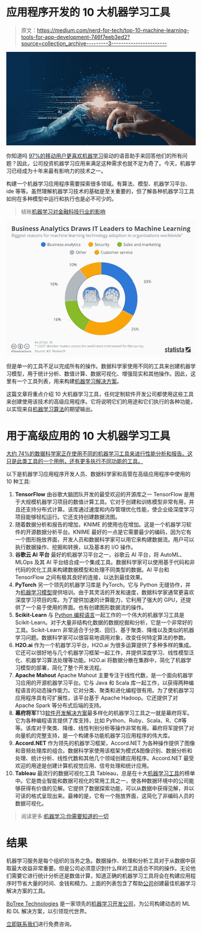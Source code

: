 # 应用程序开发的 10 大机器学习工具

> 原文：<https://medium.com/nerd-for-tech/top-10-machine-learning-tools-for-app-development-746f7eeb3ed2?source=collection_archive---------3----------------------->

![](img/35f646720d826a4ce0ad93a5755e215e.png)

你知道吗 [97%的移动用户更喜欢机器学习](https://morioh.com/redirect?id=61a0c843b3a4ba8fe906ed73&own=5e82f73074431563388408ec&l=https%3A%2F%2Ffindly.in%2Fmachine-learning-statistics%2F)驱动的语音助手来回答他们的所有问题？因此，公司投资机器学习应用来满足这种需求也就不足为奇了。今天，机器学习已经成为十年来最有影响力的技术之一。

构建一个机器学习应用程序需要探索很多领域。有算法、模型、机器学习平台、ide 等等。虽然理解机器学习技术的基础是至关重要的，但了解各种机器学习工具如何在多种模型中运行和执行也是必不可少的。

> 结账[机器学习对金融科技行业的影响](https://morioh.com/redirect?id=61a0c843b3a4ba8fe906ed73&own=5e82f73074431563388408ec&l=https%3A%2F%2Fwww.botreetechnologies.com%2Fblog%2Fthe-impact-of-machine-learning-in-the-fintech-industry%2F)

![](img/e82672253f0848d4e89b8fcfe8bf0f2d.png)

但是单一的工具不足以完成所有的操作。数据科学家使用不同的工具来创建机器学习模型，用于统计分析、数值计算、数据可视化、增强现实和其他操作。因此，这里有一个工具列表，用来构建[机器学习解决方案](https://morioh.com/redirect?id=61a0c843b3a4ba8fe906ed73&own=5e82f73074431563388408ec&l=https%3A%2F%2Fwww.botreetechnologies.com%2Fmachine-learning-solutions)。

这篇文章将重点介绍 10 大机器学习工具，任何定制软件开发公司都使用这些工具来创建使用该技术的高级应用程序。它将说明它们的用途和它们执行的各种功能，以实现来自[机器学习算法](https://morioh.com/redirect?id=61a0c843b3a4ba8fe906ed73&own=5e82f73074431563388408ec&l=https%3A%2F%2Fwww.botreetechnologies.com%2Fblog%2Fmachine-learning-algorithms-mathematics-behind-linear-regression%2F)的期望输出。

# 用于高级应用的 10 大机器学习工具

[大约 74%的数据科学家正在使用不同的机器学习工具来进行性能分析和报告。这只是此类工具的一个用例，还有更多执行不同功能的工具。](https://morioh.com/redirect?id=61a0c843b3a4ba8fe906ed73&own=5e82f73074431563388408ec&l=https%3A%2F%2Ffindly.in%2Fmachine-learning-statistics%2F)

以下是机器学习应用程序开发人员、数据科学家和高管在高级应用程序中使用的 10 种工具:

1.  **TensorFlow**
    由谷歌大脑团队开发的最受欢迎的开源库之一 TensorFlow 是用于大规模机器学习项目的数值计算工具。它对于创建和训练模型非常有用，并且还支持分布式计算。该库通过速度和内存管理优化性能，使企业级深度学习项目能够轻松运行。它还支持创建数据流图。
2.  随着数据分析和报告的增加，KNIME 的使用也在增加。这是一个机器学习软件的开源数据分析平台。KNIME 最好的一点是它需要最少的编码，因为它有一个图形拖放界面，开发人员和数据科学家可以用它来构建数据流。用户可以执行数据操作、挖掘和转换，以及基本的 I/O 操作。
3.  **谷歌云 AI 平台**
    最好的机器学习平台之一，谷歌云 AI 平台，将 AutoML、MLOps 及其 AI 平台结合成一个集成工具。数据科学家可以使用基于代码和非代码的优化工具来构建数据模型和处理不同类型的数据。AI 平台和 TensorFlow 之间有极其良好的连接，以达到最佳效果。
4.  **PyTorch**
    另一个领先的机器学习库是 PyTorch。它与 Python 无缝协作，并为[机器学习模型](https://morioh.com/redirect?id=61a0c843b3a4ba8fe906ed73&own=5e82f73074431563388408ec&l=https%3A%2F%2Fwww.botreetechnologies.com%2Fblog%2Ftop-machine-learning-models-and-algorithms%2F)提供培训。由于其灵活的开发和速度，数据科学家通常更喜欢深度学习项目的库。为了提供加速的计算能力，它利用了强大的 GPU，还提供了一个易于使用的界面。也有创建图形数据流的操作。
5.  **Scikit-Learn**
    与 [Python 编程语言](https://morioh.com/redirect?id=61a0c843b3a4ba8fe906ed73&own=5e82f73074431563388408ec&l=https%3A%2F%2Fwww.botreetechnologies.com%2Fpython-development)一起工作的一个伟大的机器学习工具是 Scikit-Learn。对于大量非结构化数据的数据挖掘和分析，它是一个非常好的工具。Scikit-Learn 非常适合于分类、回归、基于聚类、降维以及类似的机器学习问题。数据科学家可以很容易地调用对象，改变任何特定算法的参数。
6.  **H2O.ai**
    作为一个机器学习平台，H2O.ai 为很多运算提供了多种多样的集成。它还可以很好地与几个机器学习框架一起工作，并提供深度学习、线性模型泛化、机器学习算法处理等功能。H2O.ai 将数据分散在集群中，简化了机器学习模型的部署，简化了整个开发流程。
7.  **Apache Mahout**
    Apache Mahout 主要专注于线性代数，是一个面向机器学习应用的开源机器学习平台。它与 Java 和 Scala 库一起工作，以获得两种编程语言的动态操作能力。它对分类、聚类和进化编程很有用。为了使机器学习应用程序具有可扩展性，该平台基于 Apache Hadoop。它还提供了对 Apache Spark 等分布式后端的支持。
8.  **幕府将军**T13[软件开发解决方案](https://morioh.com/redirect?id=61a0c843b3a4ba8fe906ed73&own=5e82f73074431563388408ec&l=https%3A%2F%2Fwww.botreetechnologies.com)最多样化的机器学习工具之一就是幕府将军。它为各种编程语言提供了库支持，比如 Python、Ruby、Scala、R、C#等等。该库对于聚类、降维、线性判别分析等操作非常有用。幕府将军提供了对向量机的完整支持，是一个构建多功能机器学习应用程序的伟大库。
9.  **Accord.NET**
    作为领先的机器学习框架，Accord.NET 为各种操作提供了图像和音频处理库的组合。数据科学家使用该框架为模式&图像识别、数据分析和处理、统计分析、线性代数和其他几个领域创建应用程序。Accord.NET 最受欢迎的用途是创建计算机视觉应用、信号处理和统计应用。
10.  **Tableau**
    最流行的数据可视化工具 Tableau，总是在十大[机器学习工具](https://morioh.com/redirect?id=61a0c843b3a4ba8fe906ed73&own=5e82f73074431563388408ec&l=https%3A%2F%2Fwww.botreetechnologies.com%2Fblog%2Ftop-11-python-frameworks-for-machine-learning-and-deep-learning%2F)的榜单中。它是商业智能和数据可视化的常用工具之一，使各种数据环境中的公司能够获得有价值的见解。它提供了数据探索功能，可以从数据中获得见解，并以可读的格式呈现出来。最棒的是，它有一个拖放界面，这简化了非编码人员的数据可视化。

> 阅读更多:[机器学习:你需要知道的一切](https://morioh.com/redirect?id=61a0c843b3a4ba8fe906ed73&own=5e82f73074431563388408ec&l=https%3A%2F%2Fwww.botreetechnologies.com%2Fblog%2Fmachine-learning-everything-you-need-to-know%2F)

# 结果

机器学习服务是每个组织的当务之急。数据操作、处理和分析工具对于从数据中获取最大收益非常重要。但是公司必须意识到什么样的工具适合不同的操作。无论他们需要它进行统计分析还是数值计算，知道正确的机器学习工具将会在构建应用程序时节省大量的时间、金钱和精力。上面的列表包含了帮助[公司](https://morioh.com/redirect?id=61a0c843b3a4ba8fe906ed73&own=5e82f73074431563388408ec&l=https%3A%2F%2Fwww.botreetechnologies.com%2Fblog%2Ftop-custom-software-development-companies%2F)创建最佳机器学习解决方案的工具。

[BoTree Technologies](https://morioh.com/redirect?id=61a0c843b3a4ba8fe906ed73&own=5e82f73074431563388408ec&l=https%3A%2F%2Fwww.botreetechnologies.com%2F) 是一家领先的[机器学习开发公司](https://morioh.com/redirect?id=61a0c843b3a4ba8fe906ed73&own=5e82f73074431563388408ec&l=https%3A%2F%2Fwww.botreetechnologies.com%2Fmachine-learning-solutions)，为公司构建动态的 ML 和 DL 解决方案，以引领现代世界。

[立即联系我们](https://morioh.com/redirect?id=61a0c843b3a4ba8fe906ed73&own=5e82f73074431563388408ec&l=https%3A%2F%2Fwww.botreetechnologies.com%2Fcontact)进行免费咨询。
